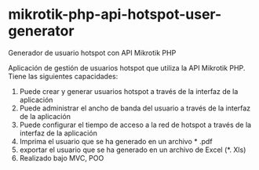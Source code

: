 # mikrotik-php-api-hotspot-user-generator
Generador de usuario hotspot con API Mikrotik PHP 

Aplicación de gestión de usuarios hotspot que utiliza la API Mikrotik PHP. Tiene las siguientes capacidades:

1. Puede crear y generar usuarios hotspot a través de la interfaz de la aplicación
2. Puede administrar el ancho de banda del usuario a través de la interfaz de la aplicación
3. Puede configurar el tiempo de acceso a la red de hotspot a través de la interfaz de la aplicación
4. Imprima el usuario que se ha generado en un archivo * .pdf
5. exportar el usuario que se ha generado en un archivo de Excel (*. Xls)
6. Realizado bajo MVC, POO



